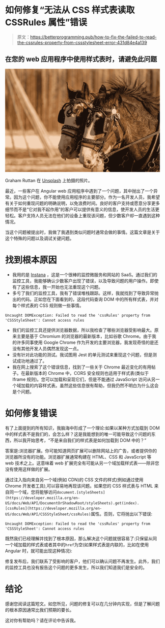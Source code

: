 # 如何修复“无法从 CSS 样式表读取 CSSRules 属性”错误

> 原文：<https://betterprogramming.pub/how-to-fix-the-failed-to-read-the-cssrules-property-from-cssstylesheet-error-431d84e4a139>

## 在您的 web 应用程序中使用样式表时，请避免此问题

![](img/109b9543734315227ea78ed290581a2e.png)

Graham Ruttan 在 [Unsplash](https://unsplash.com?utm_source=medium&utm_medium=referral) 上拍摄的照片。

最近，一些客户在 Angular web 应用程序中遇到了一个问题，其中抛出了一个异常。因为这个问题，你不能使用应用程序的主要部分。作为一名开发人员，我希望有关于如何重现问题的明确说明，以免浪费时间。良好的客户支持或愿意分享更多细节而不是“它对我不起作用”的客户可以提供有意义的信息，使开发人员的生活更轻松。客户支持人员无法在他们的设备上重现该问题，但少数客户却一直遇到这种情况。

当这个问题被提出时，我做了我遇到类似问题时通常会做的事情。这篇文章是关于这个特殊的问题以及调试关键问题。

# 找到根本原因

*   我用的是 [Instana](https://www.instana.com/product-overview#web-browser2/) ，这是一个很棒的监控微服务和网站的 SaaS。通过我们的监控工具，我能够确认少数客户出现了错误，以及导致问题的用户操作。即使有了这些信息，我一开始也无法重现这个问题。
*   多亏了我们的监控工具，我有了错误堆栈跟踪。这样，我就找到了导致异常抛出的代码。正如您在下面看到的，这段代码查询 DOM 中的所有样式表，并对每个样式表的 CSS 规则做一些事情。

```
Uncaught DOMException: Failed to read the 'cssRules' property from 'CSSStyleSheet': Cannot access rules
```

*   我们的监控工具还提供浏览器数据，所以我检查了哪些浏览器受影响最大。原来主要是基于 Chromium 的浏览器的最新版本，比如谷歌 Chrome。由于我的许多同事使用 Google Chrome 作为开发的主要浏览器，我发现奇怪的是还没有其他开发人员偶然发现这一点。
*   没有针对此功能的测试。我试图用 Jest 的单元测试来重现这个问题，但是测试成功地通过了。
*   我在网上搜索了这个错误信息，找到了一些关于 Chrome 最近变化的有用帖子。在最新版本的 Chrome 中，CORS 安全规则也适用于样式表(类似于 Iframe 规则)。您可以加载和呈现它们，但是不能通过 JavaScript 访问从另一个域加载的内容样式表。虽然这些信息很有帮助，但我仍然不明白为什么这会是个问题。

# 如何修复错误

有了上面提到的所有知识，我脑海中形成了一个理论:如果以某种方式加载到 DOM 中的样式表不是我们的，会怎么样？这是我能想到的唯一可能导致这个问题的东西，所以我开始思考，“不是来自我们的样式表是如何加载到 DOM 中的？”

答案是:浏览器扩展。你可能知道网页扩展可以删除网站上的广告，或者提供你的浏览器所没有的功能。浏览器扩展通常构建在 HTML、CSS 和 JavaScript 等 web 技术之上。这意味着 web 扩展完全有可能从另一个域加载样式表——除非您没有使用这样做的扩展。

通过注入指向来自另一个域(例如 CDN)的 CSS 文件的样式(例如通过使用 Chrome 开发者工具),可以容易地再现该问题。如果您的 CSS 样式表与 HTML 来自同一个域，您将能够访问`document.[styleSheets](https://developer.mozilla.org/en-US/docs/Web/API/DocumentOrShadowRoot/styleSheets).get(index).[cssRules](https://developer.mozilla.org/en-US/docs/Web/API/CSSStyleSheet/cssRules)`属性。否则，它将抛出以下错误:

```
Uncaught DOMException: Failed to read the 'cssRules' property from 'CSSStyleSheet': Cannot access rules
```

既然我们已经理解并找到了根本原因，那么解决这个问题就很容易了:只保留从同一个域加载的样式表或者其中的`href`为空(如果样式表是内联的，比如在使用 Angular 时，就可能出现这种情况):

修复发布后，我们联系了受影响的客户，他们可以确认问题不再发生。此外，我们的监控工具也没有报告这个问题的更多发生，所以我们知道我们是安全的。

# 结论

感谢您阅读这篇短文。如您所见，问题的修复可以在几分钟内实现，但是了解问题的根本原因通常比我们预期的要长。

这对你有帮助吗？请在评论中告诉我。